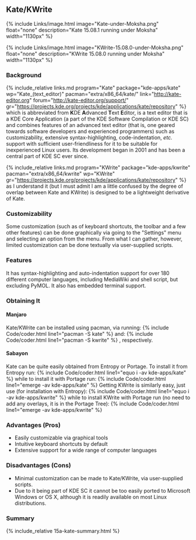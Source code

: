## Kate/KWrite
{% include Links/image.html image="Kate-under-Moksha.png" float="none" description="Kate 15.08.1 running under Moksha" width="1130px" %}

{% include Links/image.html image="KWrite-15.08.0-under-Moksha.png" float="none" description="KWrite 15.08.0 running under Moksha" width="1130px" %}

### Background
{% include_relative links.md program="Kate" package="kde-apps/kate" wp="Kate_(text_editor)" pacman="extra/x86_64/kate/" link="http://kate-editor.org" forum="http://kate-editor.org/support/" gr="https://projects.kde.org/projects/kde/applications/kate/repository" %} which is abbreviated from <b>K</b>DE <b>A</b>dvanced <b>T</b>ext <b>E</b>ditor, is a text editor that is a KDE Core Application (a part of the KDE Software Compilation or KDE SC) and combines features of an advanced text editor (that is, one geared towards software developers and experienced programmers) such as customizability, extensive syntax-highlighting, code-indentation, *etc.* support with sufficient user-friendliness for it to be suitable for inexperienced Linux users. Its development began in 2001 and has been a central part of KDE SC ever since.

{% include_relative links.md program="KWrite" package="kde-apps/kwrite" pacman="extra/x86_64/kwrite" wp="KWrite" gr="https://projects.kde.org/projects/kde/applications/kate/repository" %} as I understand it (but I must admit I am a little confused by the degree of overlap between Kate and KWrite) is designed to be a lightweight derivative of Kate.

### Customizability
Some customization (such as of keyboard shortcuts, the toolbar and a few other features) can be done graphically via going to the "Settings" menu and selecting an option from the menu. From what I can gather, however, limited customization can be done textually via user-supplied scripts.

### Features
It has syntax-highlighting and auto-indentation support for over 180 different computer languages, including MediaWiki and shell script, but excluding PyMOL. It also has embedded terminal support.

### Obtaining It
#### Manjaro
Kate/KWrite can be installed using pacman, via running:
{% include Code/coder.html line1="pacman -S kate" %}
and:
{% include Code/coder.html line1="pacman -S kwrite" %}
, respectively.

#### Sabayon
Kate can be quite easily obtained from Entropy or Portage. To install it from Entropy run:
{% include Code/coder.html line1="equo i -av kde-apps/kate" %}
while to install it with Portage run:
{% include Code/coder.html line1="emerge -av kde-apps/kate" %}
Getting KWrite is similarly easy, just use (for installation with Entropy):
{% include Code/coder.html line1="equo i -av kde-apps/kwrite" %}
while to install KWrite with Portage run (no need to add any overlays, it is in the Portage Tree):
{% include Code/coder.html line1="emerge -av kde-apps/kwrite" %}

### Advantages (Pros)
* Easily customizable via graphical tools
* Intuitive keyboard shortcuts by default
* Extensive support for a wide range of computer languages

### Disadvantages (Cons)
* Minimal customization can be made to Kate/KWrite, via user-supplied scripts.
* Due to it being part of KDE SC it cannot be too easily ported to Microsoft Windows or OS X, although it is readily available on most Linux distributions.

### Summary
{% include_relative 15a-kate-summary.html %}
